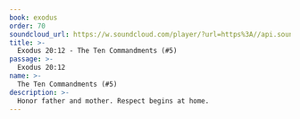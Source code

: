 ```yaml
---
book: exodus
order: 70
soundcloud_url: https://w.soundcloud.com/player/?url=https%3A//api.soundcloud.com/tracks/
title: >-
  Exodus 20:12 - The Ten Commandments (#5)
passage: >-
  Exodus 20:12
name: >-
  The Ten Commandments (#5)
description: >-
  Honor father and mother. Respect begins at home.
---
```


